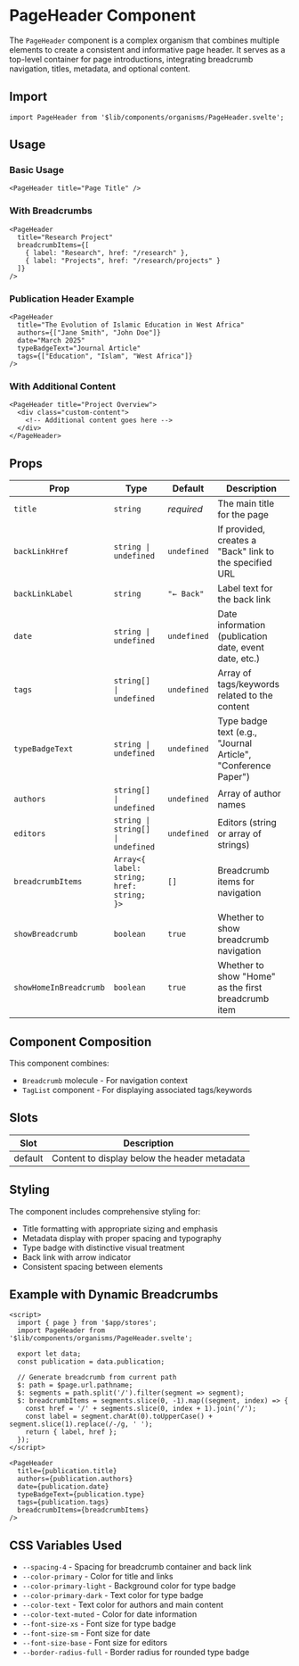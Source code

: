 # PageHeader Component

The `PageHeader` component is a complex organism that combines multiple elements to create a consistent and informative page header. It serves as a top-level container for page introductions, integrating breadcrumb navigation, titles, metadata, and optional content.

## Import

```svelte
import PageHeader from '$lib/components/organisms/PageHeader.svelte';
```

## Usage

### Basic Usage

```svelte
<PageHeader title="Page Title" />
```

### With Breadcrumbs

```svelte
<PageHeader 
  title="Research Project" 
  breadcrumbItems={[
    { label: "Research", href: "/research" },
    { label: "Projects", href: "/research/projects" }
  ]}
/>
```

### Publication Header Example

```svelte
<PageHeader 
  title="The Evolution of Islamic Education in West Africa" 
  authors={["Jane Smith", "John Doe"]}
  date="March 2025"
  typeBadgeText="Journal Article"
  tags={["Education", "Islam", "West Africa"]}
/>
```

### With Additional Content

```svelte
<PageHeader title="Project Overview">
  <div class="custom-content">
    <!-- Additional content goes here -->
  </div>
</PageHeader>
```

## Props

| Prop | Type | Default | Description |
|------|------|---------|-------------|
| `title` | `string` | *required* | The main title for the page |
| `backLinkHref` | `string \| undefined` | `undefined` | If provided, creates a "Back" link to the specified URL |
| `backLinkLabel` | `string` | `"← Back"` | Label text for the back link |
| `date` | `string \| undefined` | `undefined` | Date information (publication date, event date, etc.) |
| `tags` | `string[] \| undefined` | `undefined` | Array of tags/keywords related to the content |
| `typeBadgeText` | `string \| undefined` | `undefined` | Type badge text (e.g., "Journal Article", "Conference Paper") |
| `authors` | `string[] \| undefined` | `undefined` | Array of author names |
| `editors` | `string \| string[] \| undefined` | `undefined` | Editors (string or array of strings) |
| `breadcrumbItems` | `Array<{ label: string; href: string; }>` | `[]` | Breadcrumb items for navigation |
| `showBreadcrumb` | `boolean` | `true` | Whether to show breadcrumb navigation |
| `showHomeInBreadcrumb` | `boolean` | `true` | Whether to show "Home" as the first breadcrumb item |

## Component Composition

This component combines:
- `Breadcrumb` molecule - For navigation context
- `TagList` component - For displaying associated tags/keywords

## Slots

| Slot | Description |
|------|-------------|
| default | Content to display below the header metadata |

## Styling

The component includes comprehensive styling for:
- Title formatting with appropriate sizing and emphasis
- Metadata display with proper spacing and typography
- Type badge with distinctive visual treatment
- Back link with arrow indicator
- Consistent spacing between elements

## Example with Dynamic Breadcrumbs

```svelte
<script>
  import { page } from '$app/stores';
  import PageHeader from '$lib/components/organisms/PageHeader.svelte';
  
  export let data;
  const publication = data.publication;
  
  // Generate breadcrumb from current path
  $: path = $page.url.pathname;
  $: segments = path.split('/').filter(segment => segment);
  $: breadcrumbItems = segments.slice(0, -1).map((segment, index) => {
    const href = '/' + segments.slice(0, index + 1).join('/');
    const label = segment.charAt(0).toUpperCase() + segment.slice(1).replace(/-/g, ' ');
    return { label, href };
  });
</script>

<PageHeader 
  title={publication.title}
  authors={publication.authors}
  date={publication.date}
  typeBadgeText={publication.type}
  tags={publication.tags}
  breadcrumbItems={breadcrumbItems}
/>
```

## CSS Variables Used

- `--spacing-4` - Spacing for breadcrumb container and back link
- `--color-primary` - Color for title and links
- `--color-primary-light` - Background color for type badge
- `--color-primary-dark` - Text color for type badge
- `--color-text` - Text color for authors and main content
- `--color-text-muted` - Color for date information
- `--font-size-xs` - Font size for type badge
- `--font-size-sm` - Font size for date
- `--font-size-base` - Font size for editors
- `--border-radius-full` - Border radius for rounded type badge